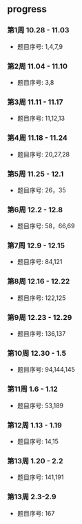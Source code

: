 ## progress

### 第1周 10.28 - 11.03

- 题目序号: 1,4,7,9

### 第2周 11.04 - 11.10

- 题目序号: 3,8

### 第3周 11.11 - 11.17

- 题目序号: 11,12,13

### 第4周 11.18 - 11.24

- 题目序号: 20,27,28

### 第5周 11.25 - 12.1

- 题目序号: 26，35

### 第6周 12.2 - 12.8

- 题目序号: 58，66,69

### 第7周 12.9 - 12.15

- 题目序号: 84,121

### 第8周 12.16 - 12.22

- 题目序号: 122,125

### 第9周 12.23 - 12.29

- 题目序号: 136,137

### 第10周 12.30 - 1.5

- 题目序号: 94,144,145

### 第11周 1.6 - 1.12

- 题目序号: 53,189

### 第12周 1.13 - 1.19

- 题目序号: 14,15

### 第13周 1.20 - 2.2

- 题目序号: 141,191

### 第13周 2.3-2.9

- 题目序号: 167
